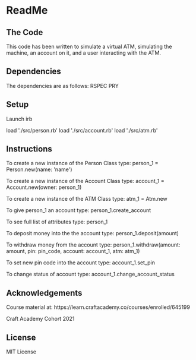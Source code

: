 <h1>ReadMe</h1>

<h2>The Code</h2>
This code has been written to simulate a virtual ATM, simulating the machine, an account on it, and a user interacting with the ATM.

<h2>Dependencies </h2>
The dependencies are as follows:
  RSPEC
  PRY
  
<h2>Setup</h2>
Launch irb

load './src/person.rb'
load './src/account.rb'
load './src/atm.rb'

<h2>Instructions</h2>
To create a new instance of the Person Class type: person_1 = Person.new(name: 'name') <br>

To create a new instance of the Account Class type: account_1 = Account.new(owner: person_1)

To create a new instance of the ATM Class type: atm_1 = Atm.new

To give person_1 an account type: person_1.create_account

To see full list of attributes type: person_1

To deposit money into the the account type: person_1.deposit(amount)

To withdraw money from the account type: person_1.withdraw(amount: amount, pin: pin_code, account: account_1, atm: atm_1)

To set new pin code into the account type: account_1.set_pin

To change status of account type: account_1.change_account_status

<h2>Acknowledgements</h2>
Course material at:
https://learn.craftacademy.co/courses/enrolled/645199

Craft Academy Cohort 2021

<h2>License</h2>
MIT License
